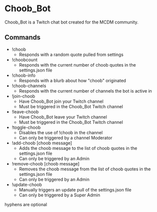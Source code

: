 # Choob_Bot

Choob_Bot is a Twitch chat bot created for the MCDM community.

## Commands

- !choob
  - Responds with a random quote pulled from settings
- !choobcount
  - Responds with the current number of choob quotes in the settings.json file
- !choob-info
  - Responds with a blurb about how "choob" originated
- !choob-channels
  - Responds with the current number of channels the bot is active in
- !join-choob
  - Have Choob_Bot join your Twitch channel
  - Must be triggered in the Choob_Bot Twitch channel
- !leave-choob
  - Have Choob_Bot leave your Twitch channel
  - Must be triggered in the Choob_Bot Twitch channel
- !toggle-choob
  - Disables the use of !choob in the channel
  - Can only be triggered by a channel Moderator
- !add-choob [choob message]
  - Adds the choob message to the list of choob quotes in the settings.json file
  - Can only be triggered by an Admin
- !remove-choob [choob message]
  - Removes the choob message from the list of choob quotes in the settings.json file
  - Can only be triggered by an Admin
- !update-choob
  - Manually triggers an update pull of the settings.json file
  - Can only be triggered by a Super Admin

hyphens are optional
